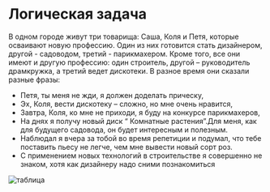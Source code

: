 # Логическая задача
В одном городе живут три товарища: Саша, Коля и Петя, которые осваивают новую
профессию. Один из них готовится стать дизайнером, другой - садоводом, третий -
парикмахером. Кроме того, все они имеют и другую профессию: один строитель,
другой – руководитель драмкружка, а третий ведет дискотеки. В разное время они
сказали разные фразы:
- Петя, ты меня не жди, я должен доделать прическу,
- Эх, Коля, вести дискотеку – сложно, но мне очень нравится,
- Завтра, Коля, ко мне не приходи, я буду на конкурсе парикмахеров,
- На днях я получу новый диск “ Комнатные растения”.Для меня, как для будущего садовода, он будет
интересным и полезным.
- Наблюдал я вчера за тобой во время репетиции и подумал, что тебе поставить пьесу не легче, чем мне
вывести новый сорт роз.
- С применением новых технологий в строительстве я совершенно не знаком, хотя как дизайнеру надо
сними познакомиться

![таблица](https://drive.google.com/file/d/1QkyscFB1anIH4fEVLUGAkigEXREdztA9/view?usp=sharing)
